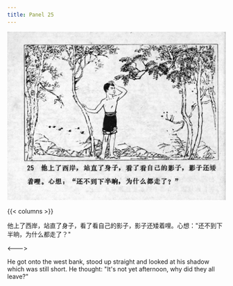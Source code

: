```yaml
---
title: Panel 25
---
```


![niqiu page](./../../../images/niqiu/seifert0397_nqkg_0029_025.jpg)

{{< columns >}}

他上了西岸，站直了身子，看了看自己的影子，影子还矮着哩。心想："还不到下半晌，为什么都走了？"

<--->

He got onto the west bank, stood up straight and looked at his shadow which was still short. He thought: "It's not yet afternoon, why did they all leave?"